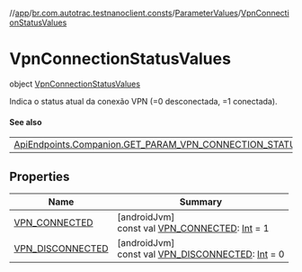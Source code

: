 //[app](../../../../index.md)/[br.com.autotrac.testnanoclient.consts](../../index.md)/[ParameterValues](../index.md)/[VpnConnectionStatusValues](index.md)

# VpnConnectionStatusValues

object [VpnConnectionStatusValues](index.md)

Indica o status atual da conexão VPN (=0 desconectada, =1 conectada).

#### See also

| |
|---|
| [ApiEndpoints.Companion.GET_PARAM_VPN_CONNECTION_STATUS](../../-api-endpoints/-companion/-g-e-t_-p-a-r-a-m_-v-p-n_-c-o-n-n-e-c-t-i-o-n_-s-t-a-t-u-s.md) |

## Properties

| Name | Summary |
|---|---|
| [VPN_CONNECTED](-v-p-n_-c-o-n-n-e-c-t-e-d.md) | [androidJvm]<br>const val [VPN_CONNECTED](-v-p-n_-c-o-n-n-e-c-t-e-d.md): [Int](https://kotlinlang.org/api/latest/jvm/stdlib/kotlin/-int/index.html) = 1 |
| [VPN_DISCONNECTED](-v-p-n_-d-i-s-c-o-n-n-e-c-t-e-d.md) | [androidJvm]<br>const val [VPN_DISCONNECTED](-v-p-n_-d-i-s-c-o-n-n-e-c-t-e-d.md): [Int](https://kotlinlang.org/api/latest/jvm/stdlib/kotlin/-int/index.html) = 0 |
